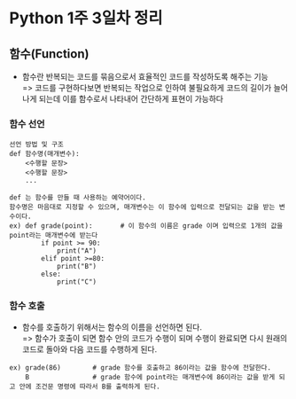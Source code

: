 # Python 1주 3일차 정리

## 함수(Function)
* 함수란 반복되는 코드를 묶음으로서 효율적인 코드를 작성하도록 해주는 기능   
=> 코드를 구현하다보면 반복되는 작업으로 인하여 불필요하게 코드의 길이가 늘어나게 되는데 이를 함수로서 나타내어 간단하게 표현이 가능하다

### 함수 선언 
<pre><code>선언 방법 및 구조
def 함수명(매개변수):
    <수행할 문장>
    <수행할 문장>
    ...

def 는 함수를 만들 때 사용하는 예약어이다. 
함수명은 마음대로 지정할 수 있으며, 매개변수는 이 함수에 입력으로 전달되는 값을 받는 변수이다.
ex) def grade(point):       # 이 함수의 이름은 grade 이며 입력으로 1개의 값을 point라는 매개변수에 받는다
        if point >= 90:
            print("A")
        elif point >=80:
            print("B")
        else:
            print("C")
</code></pre>

### 함수 호출
* 함수를 호출하기 위해서는 함수의 이름을 선언하면 된다.   
=> 함수가 호출이 되면 함수 안의 코드가 수행이 되며 수행이 완료되면 다시 원래의 코드로 돌아와 다음 코드를 수행하게 된다.
<pre><code>ex) grade(86)        # grade 함수를 호출하고 86이라는 값을 함수에 전달한다.
    B                # grade 함수에 point라는 매개변수에 86이라는 값을 받게 되고 안에 조건문 명령에 따라서 B를 출력하게 된다.
</code></pre>